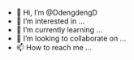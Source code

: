 - 👋 Hi, I’m @DdengdengD
- 👀 I’m interested in ...
- 🌱 I’m currently learning ...
- 💞️ I’m looking to collaborate on ...
- 📫 How to reach me ...

<!---
DdengdengD/DdengdengD is a ✨ special ✨ repository because its `README.md` (this file) appears on your GitHub profile.
You can click the Preview link to take a look at your changes.
--->
